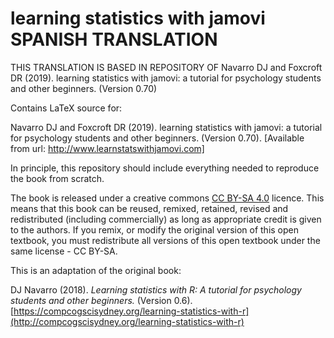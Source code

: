 # learning statistics with jamovi SPANISH TRANSLATION

THIS TRANSLATION IS BASED IN REPOSITORY OF Navarro DJ and Foxcroft DR (2019). learning statistics with jamovi: a tutorial for psychology students and other beginners. (Version 0.70)

Contains LaTeX source for:


Navarro DJ and Foxcroft DR (2019). learning statistics with jamovi: a tutorial for psychology students and other beginners. (Version 0.70). [Available from url: http://www.learnstatswithjamovi.com]


In principle, this repository should include everything needed to reproduce the book from scratch.

The book is released under a creative commons [CC BY-SA 4.0](https://creativecommons.org/licenses/by-sa/4.0/) licence. This means that this book can be reused, remixed, retained, revised and redistributed (including commercially) as long as appropriate credit is given to the authors. If you remix, or modify the original version of this open textbook, you must redistribute all versions of this open textbook under the same license - CC BY-SA.


This is an adaptation of the original book:

DJ Navarro (2018). *Learning statistics with R: A tutorial for psychology students and other beginners.* (Version 0.6). [https://compcogscisydney.org/learning-statistics-with-r](http://compcogscisydney.org/learning-statistics-with-r)


